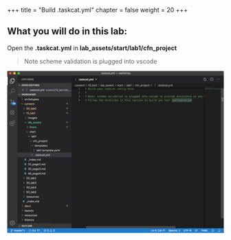 +++
title = "Build .taskcat.yml"
chapter = false
weight = 20
+++


## What you will do in this lab: 

Open the **.taskcat.yml** in **lab_assets/start/lab1/cfn_project** 

> Note scheme validation is plugged into vscode

![fig1.1](/10_lab1/images/fig_lab1.2.png)


